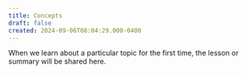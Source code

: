 ```yaml
---
title: Concepts
draft: false
created: 2024-09-06T08:04:29.000-0400
---
```

When we learn about a particular topic for the first time, the lesson or summary will be shared here.